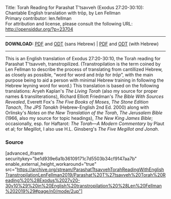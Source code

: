 <html>
<head></head>
<body>
Title: Torah Reading for Parashat T'tsavveh (Exodus 27:20-30:10): Chantable English translation with trōp, by Len Fellman<br />
Primary contributor: len.fellman<br />
For attribution and license, please consult the following URL: <a href="http://opensiddur.org/?p=23704">http://opensiddur.org/?p=23704</a>
<p />
<hr />

<style type="text/css" media="all">.printfriendly {display: none!important;}</style>

<strong>DOWNLOAD:</strong> <a href="https://archive.org/download/ParashatTtsavvehTorahReadingWithEnglishTranstropilationLenFellman2019/Parashat%20T%27tsavveh%20Torah%20Reading%20%28Exodus%2027v20-30v10%29%20in%20English%20transtropilation%20%28Len%20Fellman%202019%29%20-%20english%20only.pdf">PDF</a> and <a href="https://archive.org/download/ParashatTtsavvehTorahReadingWithEnglishTranstropilationLenFellman2019/Parashat%20T%27tsavveh%20Torah%20Reading%20%28Exodus%2027v20-30v10%29%20in%20English%20transtropilation%20%28Len%20Fellman%202019%29%20-%20english%20only.odt">ODT</a> (sans Hebrew) | <a href="https://archive.org/download/ParashatTtsavvehTorahReadingWithEnglishTranstropilationLenFellman2019/Parashat%20T%27tsavveh%20Torah%20Reading%20%28Exodus%2027v20-30v10%29%20in%20English%20transtropilation%20%28Len%20Fellman%202019%29.pdf">PDF</a> and <a href="https://archive.org/download/ParashatTtsavvehTorahReadingWithEnglishTranstropilationLenFellman2019/Parashat%20T%27tsavveh%20Torah%20Reading%20%28Exodus%2027v20-30v10%29%20in%20English%20transtropilation%20%28Len%20Fellman%202019%29.odt">ODT</a> (with Hebrew)


<hr />

This is an English translation of Exodus 27:20-30:10, the Torah reading for Parashat T'tsavveh, transtropilized. (Transtropilation is the term coined by Len Fellman to describe the process of translating from cantillized Hebrew, as closely as possible, “word for word and <em>trōp</em> for <em>trōp</em>”, with the main purpose being to aid a person with minimal Hebrew training in following the Hebrew leyning word for word.) This translation is based on the following translations: Aryeh Kaplan's <em>The Living Torah</em> (also my source for proper names & transliterations), Richard Elliott Friedman's <em>The Bible With Sources Revealed</em>, Everett Fox's <em>The Five Books of Moses</em>, <em>The Stone Edition Tanach</em>, <em>The JPS Tanakh</em> (Hebrew-English 2nd Ed. 2000) along with Orlinsky's <em>Notes on the New Translation of the Torah</em>, <em>The Jerusalem Bible</em> (1966, also my source for topic headings), <em>The New King James Bible</em>; occasionally, esp. for Haftarot: <em>The Torah—A Modern Commentary</em> by Plaut et al; for Megillot, I also use H.L. Ginsberg's <em>The Five Megillot and Jonah</em>.

<h3>Source</h3>

[advanced_iframe securitykey="be1d939e6a1b36109171c7d5503b34cf9147aa7b" enable_external_height_workaround="true" src="https://archive.org/stream/ParashatTtsavvehTorahReadingWithEnglishTranstropilationLenFellman2019/Parashat%20T%27tsavveh%20Torah%20Reading%20%28Exodus%2027v20-30v10%29%20in%20English%20transtropilation%20%28Len%20Fellman%202019%29#page/n0/mode/2up"]


</body>
</html>